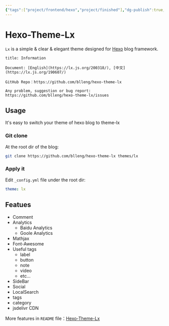 ```yaml
---
{"tags":["project/frontend/hexo","project/finished"],"dg-publish":true,"noteIcon":3,"github":"https://github.com/blleng/hexo-theme-lx/","document":"https://lx.js.org","index":1,"date":"2023-08-27T00:38","update":"2023-09-01T21:25","permalink":"/open-source/a-theme-designed-for-hexo-hexo-theme-lx/","dgPassFrontmatter":true,"created":"2023-08-27T00:38","updated":"2023-09-01T21:25"}
---
```



# Hexo-Theme-Lx
`Lx` is a simple & clear & elegant theme designed for [Hexo](https://hexo.io/) blog framework.

```ad-note
title: Information

Document: [English](https://lx.js.org/200318/), [中文](https://lx.js.org/190607/)  

GitHub Repo：https://github.com/blleng/hexo-theme-lx

Any problem, suggestion or bug report:  
https://github.com/blleng/hexo-theme-lx/issues
```

## Usage
It's easy to switch your theme of hexo blog to theme-lx
### Git clone
At the root dir of the blog:

```bash
git clone https://github.com/blleng/hexo-theme-lx themes/lx
```

### Apply it
Edit `_config.yml` file under the root dir:

```yaml
theme: lx
```

## Featues
- Comment
- Analytics
    - Baidu Analytics
    - Goole Analytics
- Mathjax
- Font-Awesome
- Useful tags
    - label
    - button
    - note
    - video
    - etc…
- SideBar
- Social
- LocalSearch
- tags
- category
- jsdelivr CDN

More features in `README` file：[Hexo-Theme-Lx](https://github.com/blleng/hexo-theme-lx "README")
